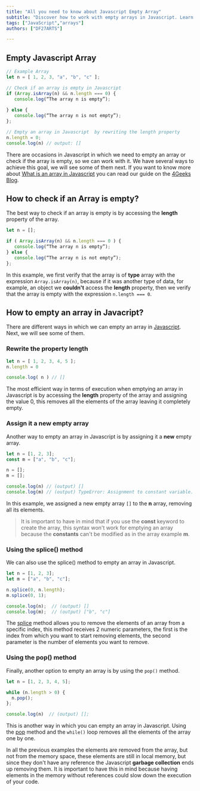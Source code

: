 ```yaml
---
title: "All you need to know about Javascript Empty Array"
subtitle: "Discover how to work with empty arrays in Javascript. Learn how to create them, verify if they are empty, and manage them effectively"
tags: ["JavaScript","arrays"]
authors: ["DF27ARTS"]

---
```


##  Empty Javascript Array

```js
// Example Array
let n = [ 1, 2, 3, "a", "b", "c" ];

// Check if an array is empty in Javascript
if (Array.isArray(n) && n.length === 0) {
   console.log(“The array n is empty”);
   
} else {
   console.log(“The array n is not empty”);
};

// Empty an array in Javascript  by rewriting the length property
n.length = 0;
console.log(n) // output: []
```

There are occasions in Javascript in which we need to empty an array or check if the array is empty, so we can work with it. We have several ways to achieve this goal, we will see some of them next. If you want to know more about [What is an array in Javascript](https://4geeks.com/lesson/what-is-an-array-define-array) you can read our guide on the [4Geeks Blog](https://4geeks.com/).

## How to check if an Array is empty?

The best way to check if an array is empty is by accessing the **length** property of the array.

```js
let n = [];

if ( Array.isArray(n) && n.length === 0 ) {
   console.log(“The array n is empty”);
} else {
   console.log(“The array n is not empty”);
};
```

In this example, we first verify that the array is of **type** array with the expression `Array.isArray(n)`, because if it was another type of data, for example, an object we **couldn't** access the **length** property, then we verify that the array is empty with the expression `n.length === 0`.

## How to empty an array in Javacript?

There are different ways in which we can empty an array in [Javascript](https://4geeks.com/lesson/what-is-javascript-learn-to-code-in-javascript). Next, we will see some of them.

### Rewrite the property length
 
```js
let n = [ 1, 2, 3, 4, 5 ];
n.length = 0

console.log( n ) // []
```

The most efficient way in terms of execution when emptying an array in Javascript is by accessing the **length** property of the array and assigning the value 0, this removes all the elements of the array leaving it completely empty.

### Assign it a new empty array

Another way to empty an array in Javascript is by assigning it a **new** empty array.

```js
let n = [1, 2, 3];
const m = ["a", "b", "c"];

n = [];
m = [];

console.log(n) // (output) []
console.log(m) // (output) TypeError: Assignment to constant variable.
```

In this example, we assigned a new empty array ` [] ` to the **n** array, removing all its elements.

> It is important to have in mind that if you use the **const** keyword to create the array, this syntax won't work for emptying an array because the **constants** can't be modified as in the array example **m**.

### Using the splice() method

We can also use the splice() method to empty an array in Javascript.

```js
let n = [1, 2, 3];
let m = ["a", "b", "c"];

n.splice(0, n.length);
m.splice(0, 1);

console.log(n);  // (output) []
console.log(m);  // (output) ["b", "c"]
```

The [splice](https://developer.mozilla.org/en-US/docs/Web/JavaScript/Reference/Global_Objects/Array/splice) method allows you to remove the elements of an array from a specific index, this method receives 2 numeric parameters, the first is the index from which you want to start removing elements, the second parameter is the number of elements you want to remove.

### Using the pop() method

Finally, another option to empty an array is by using the ` pop() ` method.

```js
let n = [1, 2, 3, 4, 5];

while (n.length > 0) {
  n.pop();
};

console.log(n)  // (output) [];
```

This is another way in which you can empty an array in Javascript. Using the [pop](https://developer.mozilla.org/en-US/docs/Web/JavaScript/Reference/Global_Objects/Array/pop) method and the `while()` loop removes all the elements of the array one by one.  

In all the previous examples the elements are removed from the array, but not from the memory space, these elements are still in local memory, but since they don't have any reference the Javascript **garbage collection** ends up removing them. It is important to have this in mind because having elements in the memory without references could slow down the execution of your code.








